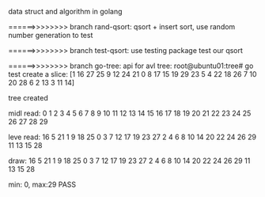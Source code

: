 data struct and algorithm in golang

======>>>>>>>>
branch rand-qsort: qsort + insert sort, use random number generation to test

======>>>>>>>>
branch test-qsort: use testing package test our qsort

======>>>>>>>>
branch go-tree: api for avl tree:
root@ubuntu01:tree# go test
create a slice: [1 16 27 25 9 12 24 21 0 8 17 15 19 29 23 5 4 22 18 26 7 10 20 28 6 2 13 3 11 14]

tree created

midl read:
 0  1  2  3  4  5  6  7  8  9  10  11  12  13  14  15  16  17  18  19  20  21  22  23  24  25  26  27  28  29 
 
leve read:
16 5 21 1 9 18 25 0 3 7 12 17 19 23 27 2 4 6 8 10 14 20 22 24 26 29 11 13 15 28 


draw:
                                16 
                5                                 21 
    1                 9         18                 25 
  0     3     7         12   17     19     23         27 
  2   4   6   8     10     14   20   22   24   26     29 
  11   13   15   28 

min: 0, max:29
PASS


